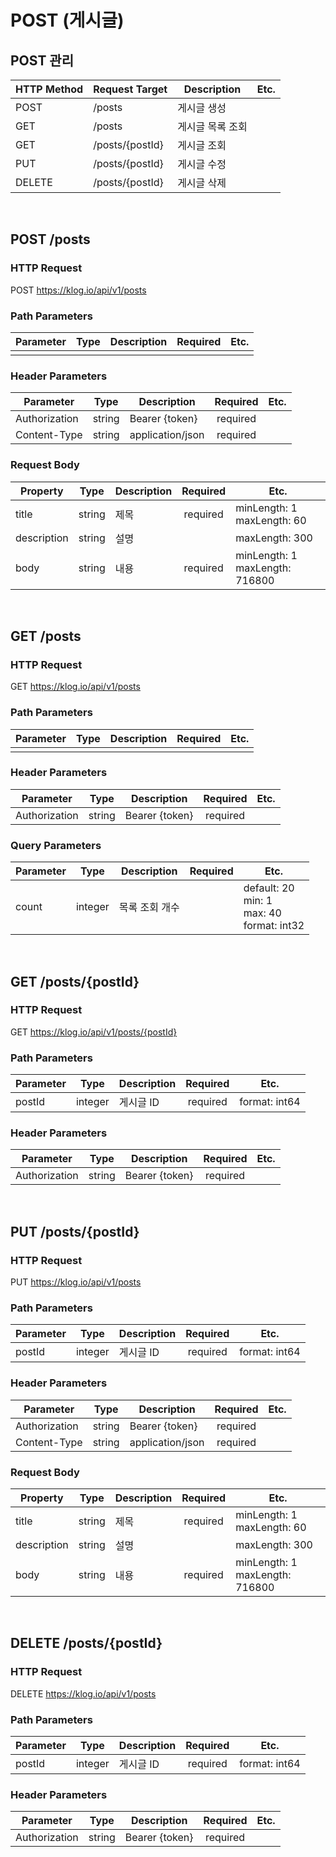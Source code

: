 # POST (게시글)

## POST 관리
| HTTP Method | Request Target | Description | Etc. |
| --- | --- | --- | --- |
| POST | /posts | 게시글 생성 |  |
| GET | /posts | 게시글 목록 조회 |  |
| GET | /posts/{postId} | 게시글 조회 |  |
| PUT | /posts/{postId} | 게시글 수정 |  |
| DELETE | /posts/{postId} | 게시글 삭제 |  |
<br>

## POST /posts
### HTTP Request
POST https://klog.io/api/v1/posts

### Path Parameters
| Parameter | Type | Description | Required | Etc. |
| --- | --- | --- | :---: | --- |
|  |  |  |  |  |

### Header Parameters
| Parameter | Type | Description | Required | Etc. |
| --- | --- | --- | :---: | --- |
| Authorization | string | Bearer {token} | required |  |
| Content-Type | string | application/json | required |  |
 
### Request Body
| Property | Type | Description | Required | Etc. |
| --- | --- | --- | :---: | --- |
| title | string | 제목 | required | minLength: 1<br>maxLength: 60 |
| description | string | 설명 |  | maxLength: 300 |
| body | string | 내용 | required | minLength: 1<br>maxLength: 716800 |
<br>

## GET /posts
### HTTP Request
GET https://klog.io/api/v1/posts

### Path Parameters
| Parameter | Type | Description | Required | Etc. |
| --- | --- | --- | :---: | --- |
|  |  |  |  |  |

### Header Parameters
| Parameter | Type | Description | Required | Etc. |
| --- | --- | --- | :---: | --- |
| Authorization | string | Bearer {token} | required |  |

### Query Parameters
| Parameter | Type | Description | Required | Etc. |
| --- | --- | --- | :---: | --- |
| count | integer | 목록 조회 개수 |  | default: 20<br>min: 1<br>max: 40<br>format: int32 |
<br>

## GET /posts/{postId}
### HTTP Request
GET https://klog.io/api/v1/posts/{postId}

### Path Parameters
| Parameter | Type | Description | Required | Etc. |
| --- | --- | --- | :---: | --- |
| postId | integer | 게시글 ID | required | format: int64 |

### Header Parameters
| Parameter | Type | Description | Required | Etc. |
| --- | --- | --- | :---: | --- |
| Authorization | string | Bearer {token} | required |  |
<br>

## PUT /posts/{postId}
### HTTP Request
PUT https://klog.io/api/v1/posts

### Path Parameters
| Parameter | Type | Description | Required | Etc. |
| --- | --- | --- | :---: | --- |
| postId | integer | 게시글 ID | required | format: int64 |

### Header Parameters
| Parameter | Type | Description | Required | Etc. |
| --- | --- | --- | :---: | --- |
| Authorization | string | Bearer {token} | required |  |
| Content-Type | string | application/json | required |  |

### Request Body
| Property | Type | Description | Required | Etc. |
| --- | --- | --- | :---: | --- |
| title | string | 제목 | required | minLength: 1<br>maxLength: 60 |
| description | string | 설명 |  | maxLength: 300 |
| body | string | 내용 | required | minLength: 1<br>maxLength: 716800 |
<br>

## DELETE /posts/{postId}
### HTTP Request
DELETE https://klog.io/api/v1/posts

### Path Parameters
| Parameter | Type | Description | Required | Etc. |
| --- | --- | --- | :---: | --- |
| postId | integer | 게시글 ID | required | format: int64 |

### Header Parameters
| Parameter | Type | Description | Required | Etc. |
| --- | --- | --- | :---: | --- |
| Authorization | string | Bearer {token} | required |  |